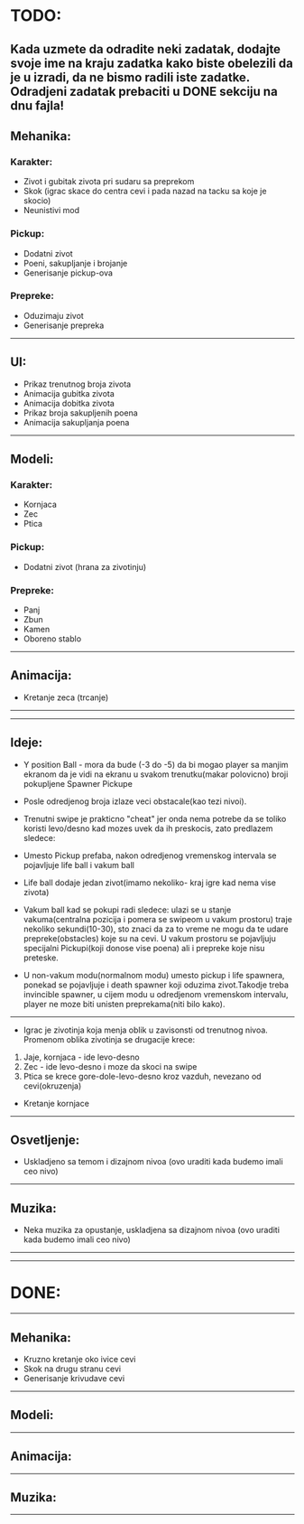 # TODO:
Kada uzmete da odradite neki zadatak, dodajte svoje ime na kraju zadatka kako biste obelezili da je u izradi, da ne bismo radili iste zadatke. 
Odradjeni zadatak prebaciti u DONE sekciju na dnu fajla!
---------------------------------------------------
## Mehanika:
### Karakter:
* Zivot i gubitak zivota pri sudaru sa preprekom
* Skok (igrac skace do centra cevi i pada nazad na tacku sa koje je skocio)
* Neunistivi mod
### Pickup:
* Dodatni zivot
* Poeni, sakupljanje i brojanje
* Generisanje pickup-ova
### Prepreke:
* Oduzimaju zivot
* Generisanje prepreka
---------------------------------------------------
## UI:
* Prikaz trenutnog broja zivota
* Animacija gubitka zivota
* Animacija dobitka zivota
* Prikaz broja sakupljenih poena
* Animacija sakupljanja poena
---------------------------------------------------
## Modeli:
### Karakter:
* Kornjaca 
* Zec
* Ptica
### Pickup:
* Dodatni zivot (hrana za zivotinju)
### Prepreke:
* Panj
* Zbun
* Kamen
* Oboreno stablo
---------------------------------------------------
## Animacija:
* Kretanje zeca (trcanje)
---------------------------------------------------
---------------------------------------------------
## Ideje:
* Y position Ball - mora da bude (-3 do -5) da bi mogao player sa manjim ekranom da je vidi na ekranu u svakom trenutku(makar polovicno)
broji pokupljene Spawner Pickupe
* Posle odredjenog broja izlaze veci obstacale(kao tezi nivoi).
* Trenutni swipe je prakticno "cheat" jer onda nema potrebe da se toliko koristi levo/desno kad mozes uvek da ih preskocis, zato predlazem sledece:

* Umesto Pickup prefaba, nakon odredjenog vremenskog intervala se pojavljuje life ball i vakum ball
* Life ball dodaje jedan zivot(imamo nekoliko- kraj igre kad nema vise zivota)
* Vakum ball kad se pokupi radi sledece: ulazi se u stanje vakuma(centralna pozicija i pomera se swipeom u vakum prostoru) traje nekoliko sekundi(10-30), sto znaci da za to vreme ne mogu da te udare prepreke(obstacles) koje su na cevi. U vakum prostoru se pojavljuju specijalni Pickupi(koji donose vise poena) ali i prepreke koje nisu preteske.
* U non-vakum modu(normalnom modu) umesto pickup i life spawnera, ponekad se pojavljuje i death spawner koji oduzima zivot.Takodje treba invincible spawner, u cijem modu u odredjenom vremenskom intervalu, player ne moze biti unisten preprekama(niti bilo kako).
------------------------------------------------------------
* Igrac je zivotinja koja menja oblik u zavisonsti od trenutnog nivoa. Promenom oblika zivotinja se drugacije krece: 
1. Jaje, kornjaca - ide levo-desno
2. Zec - ide levo-desno i moze da skoci na swipe
3. Ptica se krece gore-dole-levo-desno kroz vazduh, nevezano od cevi(okruzenja)

* Kretanje kornjace
---------------------------------------------------
## Osvetljenje:
* Uskladjeno sa temom i dizajnom nivoa (ovo uraditi kada budemo imali ceo nivo)
---------------------------------------------------
## Muzika:
* Neka muzika za opustanje, uskladjena sa dizajnom nivoa (ovo uraditi kada budemo imali ceo nivo)
---------------------------------------------------
---------------------------------------------------
# DONE:
---------------------------------------------------
## Mehanika:
* Kruzno kretanje oko ivice cevi
* Skok na drugu stranu cevi
* Generisanje krivudave cevi
---------------------------------------------------
## Modeli:

---------------------------------------------------
## Animacija:

---------------------------------------------------
## Muzika:

---------------------------------------------------
